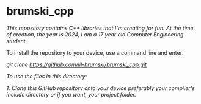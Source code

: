 # brumski_cpp

*This repository contains C++ libraries that I'm creating for fun. At the time of creation, the year is 2024, I am a 17 year old Computer Engineering student.*


To install the repository to your device, use a command line and enter:

*git clone https://github.com/lil-brumski/brumski_cpp.git*

*To use the files in this directory:*
   
*1. Clone this GitHub repository onto your device  preferably your compiler's include directory or if you want, your project folder.*
